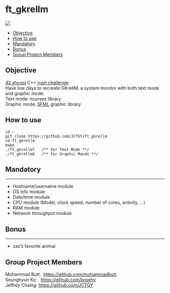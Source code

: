 # ft_gkrellm

![](resources/ft_gkrellm.gif)

* [Objective](#objective)
* [How to use](#how-to-use)
* [Mandatory](#mandatory)
* [Bonus](#bonus)
* [Group Project Members](#Group-Project-Members)

## Objective
[42 shcool](https://www.42.us.org/) C++ [rush challenge](resources/rush01.en.pdf): \
Have tow days to recreate GKrellM, a system monitor with both text mode and graphic mode. \
Text mode: ncurses library \
Graphic mode: [SFML](https://www.sfml-dev.org/) graphic library

## How to use

```
cd ~
git clone https://github.com/JCTGY/ft_gkrellm
cd ft_gkrellm
make
./ft_gkrellmT   /** For Text Mode **/
./ft_gkrellmG   /** For Graphic Maode **/
```

## Mandatory
---
* Hostname/username module
* OS info module
* Date/time module
* CPU module (Model, clock speed, number of cores, activity, ...)
* RAM module
* Network throughput module 

## Bonus
---
* zaz’s favorite animal

## Group Project Members

Mohammad Butt: &nbsp;https://github.com/mohammadbutt \
Seunghyun Ko: &nbsp;&nbsp;https://github.com/kosehy \
Jeffrey Chaing: https://github.com/JCTGY

